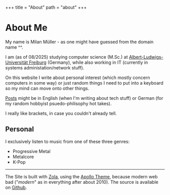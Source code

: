+++
title = "About"
path = "about"
+++

# About Me
My name is Milan Müller - as one might have guessed from the domain name ^^. 

I am (as of 08/2025) studying computer science (M.Sc.) at [Albert-Ludwigs-Universität Freiburg](https://uni-freiburg.de/) (Germany), while also working in IT (currently in systems administation/network stuff).

On this website I write about personal interest (which mostly concern computers in some way) or just random things I need to put into a keyboard so my mind can move onto other things.

[Posts](/posts/) might be in English (when I'm writing about tech stuff) or German (for my random hobbyist psuedo-philisophy hot takes).

I really like brackets, in case you couldn't already tell.

## Personal
I exclusively listen to music from one of these three genres:
* Progressive Metal
* Metalcore
* K-Pop

---

The Site is built with [Zola](https://www.getzola.org/), using the [Apollo Theme](https://github.com/not-matthias/apollo), because modern web bad ("_modern_" as in everything after about 2010).
The source is available on [Github](https://github.com/milanmueller/milanmueller.github.io).
